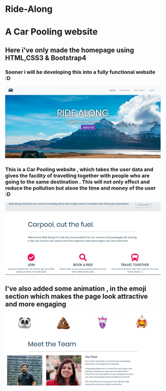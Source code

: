 # Ride-Along
<h1>A Car Pooling website</h1>
<h2>Here i've only made the homepage using HTML,CSS3 & Bootstrap4</h2>
<h3>Sooner i will be developing this into a fully functional website :D </h3>

![alt text](https://github.com/riya-star/Ride-Along/blob/master/Capture1.PNG)

<h3>This is a Car Pooling website , which takes the user data and gives the facility of travelling together with people who are going to the same destination . This  will not only effect and reduce the pollution but alsoe the time and money of the user :D</h3>

![alt text](https://github.com/riya-star/Ride-Along/blob/master/Capture2.PNG)

<h2>I've also added some animation , in the emoji section which makes the page look attractive and more engaging</h2>

![alt text](https://github.com/riya-star/Ride-Along/blob/master/Capture3.PNG)
